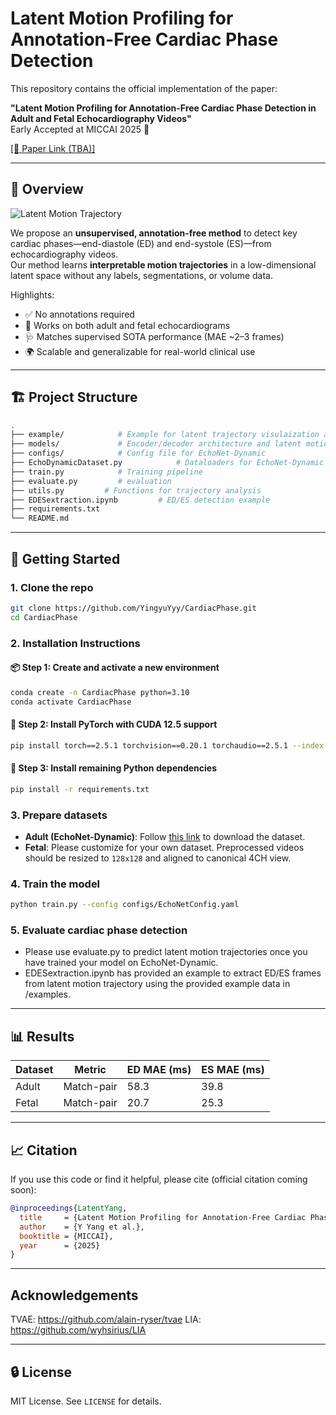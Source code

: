 # Latent Motion Profiling for Annotation-Free Cardiac Phase Detection

This repository contains the official implementation of the paper:

**"Latent Motion Profiling for Annotation-Free Cardiac Phase Detection in Adult and Fetal Echocardiography Videos"**  
Early Accepted at MICCAI 2025 🎉  

[[📄 Paper Link (TBA)]](https://example.com)

---

## 🧠 Overview

![Latent Motion Trajectory](figures/method.png)

We propose an **unsupervised, annotation-free method** to detect key cardiac phases—end-diastole (ED) and end-systole (ES)—from echocardiography videos.  
Our method learns **interpretable motion trajectories** in a low-dimensional latent space without any labels, segmentations, or volume data.

Highlights:
- ✅ No annotations required
- 👶 Works on both adult and fetal echocardiograms
- 🩺 Matches supervised SOTA performance (MAE ~2–3 frames)
- 🌍 Scalable and generalizable for real-world clinical use

---

## 🏗️ Project Structure

```bash
.
├── example/            # Example for latent trajectory visulaization and ED/ES extraction 
├── models/             # Encoder/decoder architecture and latent motion module
├── configs/            # Config file for EchoNet-Dynamic
├── EchoDynamicDataset.py            # Dataloaders for EchoNet-Dynamic
├── train.py            # Training pipeline
├── evaluate.py         # evaluation
├── utils.py         # Functions for trajectory analysis
├── EDESextraction.ipynb         # ED/ES detection example
├── requirements.txt 
└── README.md
```

---

## 🚀 Getting Started

### 1. Clone the repo

```bash
git clone https://github.com/YingyuYyy/CardiacPhase.git
cd CardiacPhase
```

### 2. Installation Instructions

#### 📦 Step 1: Create and activate a new environment
```bash
conda create -n CardiacPhase python=3.10
conda activate CardiacPhase
```

#### 🚀 Step 2: Install PyTorch with CUDA 12.5 support
```bash
pip install torch==2.5.1 torchvision==0.20.1 torchaudio==2.5.1 --index-url https://download.pytorch.org/whl/cu124
```

#### 📄 Step 3: Install remaining Python dependencies
```bash
pip install -r requirements.txt
```

### 3. Prepare datasets

- **Adult (EchoNet-Dynamic)**: Follow [this link](https://echonet.github.io/dynamic/) to download the dataset.
- **Fetal**: Please customize for your own dataset. Preprocessed videos should be resized to `128x128` and aligned to canonical 4CH view.

### 4. Train the model

```bash
python train.py --config configs/EchoNetConfig.yaml
```

### 5. Evaluate cardiac phase detection

- Please use evaluate.py to predict latent motion trajectories once you have trained your model on EchoNet-Dynamic.
- EDESextraction.ipynb has provided an example to extract ED/ES frames from latent motion trajectory using the provided example data in /examples. 

---

## 📊 Results

| Dataset     | Metric        | ED MAE (ms) | ES MAE (ms) |
|-------------|----------------|-------------|-------------|
| Adult       | Match-pair     | 58.3        | 39.8        |
| Fetal       | Match-pair     | 20.7        | 25.3        |

---

## 📈 Citation

If you use this code or find it helpful, please cite (official citation coming soon):

```bibtex
@inproceedings{LatentYang,
  title     = {Latent Motion Profiling for Annotation-Free Cardiac Phase Detection in Adult and Fetal Echocardiography Videos},
  author    = {Y Yang et al.},
  booktitle = {MICCAI},
  year      = {2025}
}
```

---

## Acknowledgements

TVAE: https://github.com/alain-ryser/tvae 
LIA: https://github.com/wyhsirius/LIA 

---

## 🔒 License

MIT License. See `LICENSE` for details.
